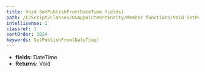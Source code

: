 ```yaml
---
title: Void SetPublishFrom(DateTime fields)
path: /EJScript/Classes/NSAppointmentEntity/Member functions/Void SetPublishFrom(DateTime p_0)
intellisense: 1
classref: 1
sortOrder: 1024
keywords: SetPublishFrom(DateTime)
---
```



* **fields:** DateTime
* **Returns:** Void


